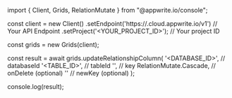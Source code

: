 import { Client, Grids, RelationMutate } from "@appwrite.io/console";

const client = new Client()
    .setEndpoint('https://<REGION>.cloud.appwrite.io/v1') // Your API Endpoint
    .setProject('<YOUR_PROJECT_ID>'); // Your project ID

const grids = new Grids(client);

const result = await grids.updateRelationshipColumn(
    '<DATABASE_ID>', // databaseId
    '<TABLE_ID>', // tableId
    '', // key
    RelationMutate.Cascade, // onDelete (optional)
    '' // newKey (optional)
);

console.log(result);
